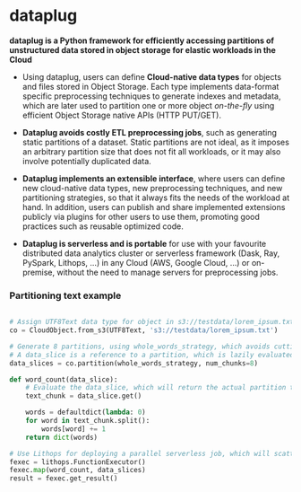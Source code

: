 # dataplug

**dataplug is a Python framework for efficiently accessing partitions of unstructured data stored in object storage for elastic workloads in the Cloud**

- Using dataplug, users can define **Cloud-native data types** for objects and files stored in Object Storage. Each type implements data-format specific preprocessing techniques to generate indexes and metadata, which are later used to partition one or more object *on-the-fly* using efficient Object Storage native APIs (HTTP PUT/GET).

- **Dataplug avoids costly ETL preprocessing jobs**, such as generating static partitions of a dataset. Static partitions are not ideal, as it imposes an arbitrary partition size that does not fit all workloads, or it may also involve potentially duplicated data.

- **Dataplug implements an extensible interface**, where users can define new cloud-native data types, new preprocessing techniques, and new partitioning strategies, so that it always fits the needs of the workload at hand. In addition, users can publish and share implemented extensions publicly via plugins for other users to use them, promoting good practices such as reusable optimized code.

- **Dataplug is serverless and is portable** for use with your favourite distributed data analytics cluster or serverless framework (Dask, Ray, PySpark, Lithops, ...) in any Cloud (AWS, Google Cloud, ...) or on-premise, without the need to manage servers for preprocessing jobs.

### Partitioning text example

```python

# Assign UTF8Text data type for object in s3://testdata/lorem_ipsum.txt
co = CloudObject.from_s3(UTF8Text, 's3://testdata/lorem_ipsum.txt')

# Generate 8 partitions, using whole_words_strategy, which avoids cutting words in half
# A data_slice is a reference to a partition, which is lazily evaluated
data_slices = co.partition(whole_words_strategy, num_chunks=8)

def word_count(data_slice):
    # Evaluate the data_slice, which will return the actual partition text
    text_chunk = data_slice.get()

    words = defaultdict(lambda: 0)
    for word in text_chunk.split():
        words[word] += 1
    return dict(words)

# Use Lithops for deploying a parallel serverless job, which will scatter generated data slices, one to each worker 
fexec = lithops.FunctionExecutor()
fexec.map(word_count, data_slices)
result = fexec.get_result()
```



